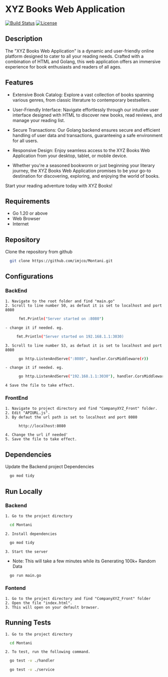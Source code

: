 # XYZ Books Web Application
[![Build Status](https://travis-ci.org/your-username/your-repo.svg?branch=master)](https://travis-ci.org/your-username/your-repo)
[![License](https://img.shields.io/badge/license-MIT-blue.svg)](LICENSE)

## Description

The "XYZ Books Web Application" is a dynamic and user-friendly online platform designed to cater to all your reading needs. Crafted with a combination of HTML and Golang, this web application offers an immersive experience for book enthusiasts and readers of all ages.

## Features
- Extensive Book Catalog: Explore a vast collection of books spanning various genres, from classic literature to contemporary bestsellers.

- User-Friendly Interface: Navigate effortlessly through our intuitive user interface designed with HTML to discover new books, read reviews, and manage your reading list.

- Secure Transactions: Our Golang backend ensures secure and efficient handling of user data and transactions, guaranteeing a safe environment for all users.

- Responsive Design: Enjoy seamless access to the XYZ Books Web Application from your desktop, tablet, or mobile device.

- Whether you're a seasoned bookworm or just beginning your literary journey, the XYZ Books Web Application promises to be your go-to destination for discovering, exploring, and enjoying the world of books.

Start your reading adventure today with XYZ Books!
## Requirements
- Go 1.20 or above  
- Web Browser
- Internet

## Repository

Clone the repository from github

```bash
  git clone https://github.com/imjco/Montani.git

```
## Configurations

### BackEnd
    1. Navigate to the root folder and find "main.go"
    2. Scroll to line number 50, as defaut it is set to localhost and port 8080
```bash
      fmt.Println("Server started on :8080")
```
    - change it if needed. eg. 
```bash
     fmt.Println("Server started on 192.168.1.1:3030)
```
    3. Scroll to line number 53, as defaut it is set to localhost and port 8080
```bash
      go http.ListenAndServe(":8080", handler.CorsMiddleware(r))
```   
    - change it if needed. eg.
```bash
      go http.ListenAndServe("192.168.1.1:3030"), handler.CorsMiddleware(r))
```     
    4 Save the file to take effect.

### FrontEnd
    1. Navigate to project directory and find "CompanyXYZ_Front" folder.
    2. Edit "APIURL.js".
    3. By defaut the url path is set to localhost and port 8080
```bash
      http://localhost:8080
```     
    4. Change the url if needed'
    5. Save the file to take effect.
## Dependencies

Update the Backend project Dependencies

```bash
  go mod tidy
```
## Run Locally

### Backend
    1. Go to the project directory

```bash
  cd Montani
```

    2. Install dependencies

```bash
  go mod tidy
```

    3. Start the server
  - Note: This will take a few minutes while its Generating 100k+ Random Data

```bash
  go run main.go
```

### Fontend
    1. Go to the project directory and find "CompanyXYZ_Front" folder
    2. Open the file "index.html".
    3. This will open on your default browser.
## Running Tests

    1. Go to the project directory

```bash
  cd Montani
```

    2. To test, run the following command.

```bash
  go test -v ./handler
```

```bash
  go test -v ./service
```

